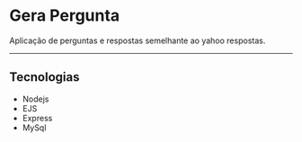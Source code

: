 # Gera Pergunta

Aplicação de perguntas e respostas semelhante ao yahoo respostas.

---

## Tecnologias

- Nodejs
- EJS
- Express
- MySql
